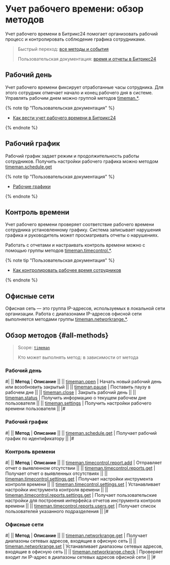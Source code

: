 # Учет рабочего времени: обзор методов

Учет рабочего времени в Битрикс24 помогает организовать рабочий процесс и контролировать соблюдение графика сотрудниками.

> Быстрый переход: [все методы и события](#all-methods) 
> 
> Пользовательская документация: [время и отчеты в Битрикс24](https://helpdesk.bitrix24.ru/open/17832334/)

## Рабочий день

Учет рабочего времени фиксирует отработанные часы сотрудника. Для этого сотрудник отмечает начало и конец рабочего дня в системе. Управлять рабочим днем можно группой методов [timeman.*](./base/index.md).

{% note tip "Пользовательская документация" %}

-  [Как вести учет рабочего времени в Битрикс24](https://helpdesk.bitrix24.ru/open/21604602)

{% endnote %}

## Рабочий график

Рабочий график задает режим и продолжительность работы сотрудников. Получить настройки рабочего графика можно методом [timeman.schedule.get](./schedule/timeman-schedule-get.md)

{% note tip "Пользовательская документация" %}

-  [Рабочие графики](https://helpdesk.bitrix24.ru/open/17937890/)

{% endnote %}

## Контроль времени

Учет рабочего времени проверяет соответствие рабочего времени сотрудника установленному графику. Система записывает нарушения графика и руководитель может просматривать отчеты о нарушениях.

Работать с отчетами и настраивать контроль времени можно с помощью группы методов [timeman.timecontrol.*](./timecontrol/index.md).

{% note tip "Пользовательская документация" %}

-  [Как контролировать рабочее время сотрудников](https://helpdesk.bitrix24.ru/open/17921146/)

{% endnote %}

## Офисные сети

Офисная сеть — это группа IP-адресов, используемых в локальной сети организации. Работа с диапазонами IP-адресов офисной сети выполняется методами группы [timeman.networkrange.*](./networkrange/index.md).

## Обзор методов {#all-methods}

> Scope: [`timeman`](../scopes/permissions.md)
>
> Кто может выполнять метод: в зависимости от метода

### Рабочий день

#|
|| **Метод** | **Описание** ||
|| [timeman.open](./base/timeman-open.md) | Начать новый рабочий день или возобновить закрытый ||
|| [timeman.pause](./base/timeman-pause.md) | Поставить паузу в рабочем дне ||
|| [timeman.close](./base/timeman-close.md) | Закрыть рабочий день ||
|| [timeman.status](./base/timeman-status.md) | Получить информацию о текущем рабочем дне пользователя ||
|| [timeman.settings](./base/timeman-settings.md) | Получить настройки рабочего времени пользователя ||
|#

### Рабочий график

#|
|| **Метод** | **Описание** ||
|| [timeman.schedule.get](./schedule/timeman-schedule-get.md) | Получает рабочий график по идентификатору ||
|#

### Контроль времени

#|
|| **Метод** | **Описание** ||
|| [timeman.timecontrol.report.add](./timecontrol/timeman-timecontrol-report-add.md) | Отправляет отчет о выявленном отсутствии ||
|| [timeman.timecontrol.reports.get](./timecontrol/timeman-timecontrol-reports-get.md) | Получает отчет о выявленных отсутствиях ||
|| [timeman.timecontrol.settings.get](./timecontrol/timeman-timecontrol-settings-get.md) | Получает настройки инструмента контроля времени ||
|| [timeman.timecontrol.settings.set](./timecontrol/timeman-timecontrol-settings-set.md) | Устанавливает настройки инструмента контроля времени ||
|| [timeman.timecontrol.reports.settings.get](./timecontrol/timeman-timecontrol-reports-settings-get.md) | Получает пользовательские настройки для построения интерфейса отчетов инструмента контроля времени ||
|| [timeman.timecontrol.reports.users.get](./timecontrol/timeman-timecontrol-reports-users-get.md) | Получает список пользователей указанного подразделения ||
|#

### Офисные сети

#|
|| **Метод** | **Описание** ||
|| [timeman.networkrange.get](./networkrange/timeman-networkrange-get.md) | Получает диапазоны сетевых адресов, входящие в офисную сеть ||
|| [timeman.networkrange.set](./networkrange/timeman-networkrange-set.md) | Устанавливает диапазоны сетевых адресов, входящие в офисную сеть ||
|| [timeman.networkrange.check](./networkrange/timeman-networkrange-check.md) | Проверяет входит ли IP-адрес в диапазоны сетевых адресов офисной сети ||
|#
